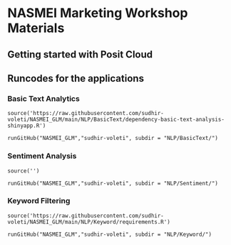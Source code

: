 # NASMEI Marketing Workshop Materials


## Getting started with Posit Cloud




## Runcodes for the applications

### Basic Text Analytics

`source('https://raw.githubusercontent.com/sudhir-voleti/NASMEI_GLM/main/NLP/BasicText/dependency-basic-text-analysis-shinyapp.R')`

`runGitHub("NASMEI_GLM","sudhir-voleti", subdir = "NLP/BasicText/")`



### Sentiment Analysis

`source('')`

`runGitHub("NASMEI_GLM","sudhir-voleti", subdir = "NLP/Sentiment/")`


### Keyword Filtering

`source('https://raw.githubusercontent.com/sudhir-voleti/NASMEI_GLM/main/NLP/Keyword/requirements.R')`

`runGitHub("NASMEI_GLM","sudhir-voleti", subdir = "NLP/Keyword/")`

